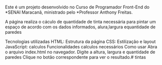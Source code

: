 Este é um projeto desenvolvido no Curso de Programador Front-End do *SENAI Maracanã, ministrado pelo *Professor Anthony Freitas.

A página realiza o cáculo de quantidade de tinta necessária para pintar um espaço de acordo com os dados informados, alura,largura equantidade de paredes

Tecnologias utilizadas
HTML: Estrutura da página
CSS: Estilização e layout
JavaScript: calculos
Funcionalidades
calculos necessários
Como usar
Abra o arquivo index.html no navegador.
Digite a altura, largura e quantidade de paredes
Clique no botão correspondente para ver o resultado.# tintas
